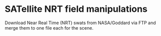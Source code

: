 
 # SATellite NRT field manipulations

Download Near Real Time (NRT) swats from NASA/Goddard via FTP and merge them to one file each for the scene. 
